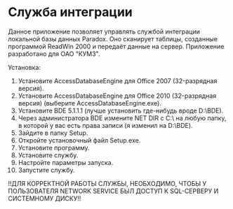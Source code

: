 # Служба интеграции
Данное приложение позволяет управлять службой интеграции локальной базы данных Paradox. Оно сканирует таблицы, созданные программой ReadWin 2000 и передаёт данные на сервер. Приложение разработано для ОАО "КУМЗ".

Установка:
1) Установите AccessDatabaseEngine для Office 2007 (32-разрядная версия).
2) Установите AccessDatabaseEngine для Office 2010 (32-разрядная версия) (выберите AccessDatabaseEngine.exe).
3) Установите BDE 5.1.1.1 (лучше установить где-нибудь вроде D:\BDE).
4) Через администратора BDE измените NET DIR с C:\ на любую папку, в которой у вас есть права записи (я изменил на D:\BDE). 
5) Зайдите в папку Setup.
6) Откройте установочный файл Setup.exe.
7) Установите программу.
9) Установите службу.
10) Настройте параметры запуска.
11) Запустите службу.

!!ДЛЯ КОРРЕКТНОЙ РАБОТЫ СЛУЖБЫ, НЕОБХОДИМО, ЧТОБЫ У ПОЛЬЗОВАТЕЛЯ NETWORK SERVICE БЫЛ ДОСТУП К SQL-СЕРВЕРУ И СИСТЕМНОМУ ДИСКУ!!
